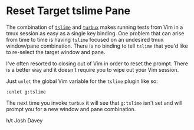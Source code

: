 # Reset Target tslime Pane

The combination of [`tslime`](https://github.com/jgdavey/tslime.vim) and
[`turbux`](https://github.com/jgdavey/vim-turbux) makes running tests from
Vim in a tmux session as easy as a single key binding. One problem that can
arise from time to time is having `tslime` focused on an undesired tmux
window/pane combination. There is no binding to tell `tslime` that you'd
like to re-select the target window and pane.

I've often resorted to closing out of Vim in order to reset the prompt.
There is a better way and it doesn't require you to wipe out your Vim
session.

Just `unlet` the global Vim variable for the `tslime` plugin like so:

```
:unlet g:tslime
```

The next time you invoke `turbux` it will see that `g:tslime` isn't set and
will prompt you for a new window and pane combination.

h/t Josh Davey
